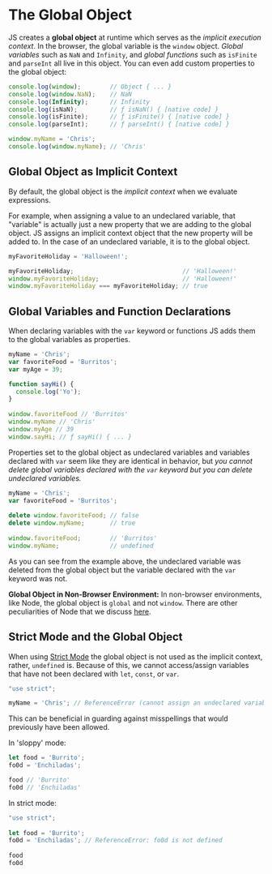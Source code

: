 # The Global Object

JS creates a **global object** at runtime which serves as the _implicit execution context_. In the browser, the global variable is the `window` object. _Global variables_ such as `NaN` and `Infinity`, and _global functions_ such as `isFinite` and `parseInt` all live in this object. You can even add custom properties to the global object:

```js
console.log(window);        // Object { ... }
console.log(window.NaN);    // NaN
console.log(Infinity);      // Infinity
console.log(isNaN);         // ƒ isNaN() { [native code] }
console.log(isFinite);      // ƒ isFinite() { [native code] }
console.log(parseInt);      // ƒ parseInt() { [native code] }

window.myName = 'Chris';
console.log(window.myName); // 'Chris'
```

## Global Object as Implicit Context

By default, the global object is the _implicit context_ when we evaluate expressions.

For example, when assigning a value to an undeclared variable, that "variable" is actually just a new property that we are adding to the global object. JS assigns an implicit context object that the new property will be added to. In the case of an undeclared variable, it is to the global object.

```js
myFavoriteHoliday = 'Halloween!';

myFavoriteHoliday;                              // 'Halloween!'
window.myFavoriteHoliday;                       // 'Halloween!'
window.myFavoriteHoliday === myFavoriteHoliday; // true
```

## Global Variables and Function Declarations

When declaring variables with the `var` keyword or functions JS adds them to the global variables as properties.

```js
myName = 'Chris';
var favoriteFood = 'Burritos';
var myAge = 39;

function sayHi() {
  console.log('Yo');
}
  
window.favoriteFood // 'Burritos'
window.myName // 'Chris'
window.myAge // 39
window.sayHi; // ƒ sayHi() { ... }
```

Properties set to the global object as undeclared variables and variables declared with `var` seem like they are identical in behavior, but _you cannot delete global variables declared with the `var` keyword but you can delete undeclared variables._

```js
myName = 'Chris';
var favoriteFood = 'Burritos';
  
delete window.favoriteFood; // false
delete window.myName;       // true
  
window.favoriteFood;        // 'Burritos'
window.myName;              // undefined
```

As you can see from the example above, the undeclared variable was deleted from the global object but the variable declared with the `var` keyword was not.

**Global Object in Non-Browser Environment:** In non-browser environments, like Node, the global object is `global` and not `window`. There are other peculiarities of Node that we discuss [here](https://launchschool.com/lessons/c9200ad2/assignments/c8e3c9a4).

## Strict Mode and the Global Object

When using [Strict Mode](https://launchschool.com/gists/406ba491) the global object is not used as the implicit context, rather, `undefined` is. Because of this, we cannot access/assign variables that have not been declared with `let`, `const`, or `var`.

```js
"use strict";

myName = 'Chris'; // ReferenceError (cannot assign an undeclared variable)
```

This can be beneficial in guarding against misspellings that would previously have been allowed. 

In 'sloppy' mode:

```js
let food = 'Burrito';
fo0d = 'Enchiladas';

food // 'Burrito'
fo0d // 'Enchiladas'
```

In strict mode:

```js
"use strict";
  
let food = 'Burrito';
fo0d = 'Enchiladas'; // ReferenceError: fo0d is not defined
  
food
fo0d
```
